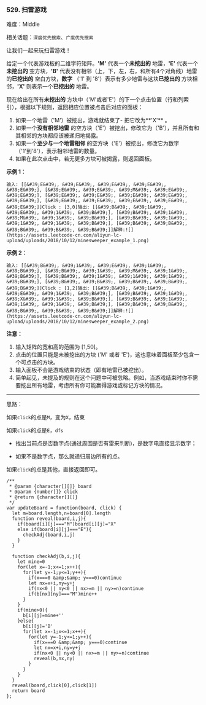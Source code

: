 ### 529. 扫雷游戏

难度：Middle

相关话题：`深度优先搜索`、`广度优先搜索`

让我们一起来玩扫雷游戏！

给定一个代表游戏板的二维字符矩阵。**&#39;M&#39;** 代表一个**未挖出的** 地雷，**&#39;E&#39;** 代表一个**未挖出的** 空方块，**&#39;B&#39;** 代表没有相邻（上，下，左，右，和所有4个对角线）地雷的**已挖出的** 空白方块，**数字** （&#39;1&#39; 到 &#39;8&#39;）表示有多少地雷与这块**已挖出的** 方块相邻，**&#39;X&#39;** 则表示一个**已挖出的** 地雷。

现在给出在所有**未挖出的** 方块中（&#39;M&#39;或者&#39;E&#39;）的下一个点击位置（行和列索引），根据以下规则，返回相应位置被点击后对应的面板：

1. 如果一个地雷（&#39;M&#39;）被挖出，游戏就结束了- 把它改为**&#39;X&#39;** 。
2. 如果一个**没有相邻地雷** 的空方块（&#39;E&#39;）被挖出，修改它为（&#39;B&#39;），并且所有和其相邻的方块都应该被递归地揭露。
3. 如果一个**至少与一个地雷相邻** 的空方块（&#39;E&#39;）被挖出，修改它为数字（&#39;1&#39;到&#39;8&#39;），表示相邻地雷的数量。
4. 如果在此次点击中，若无更多方块可被揭露，则返回面板。




**示例 1：** 

```
输入: [[&#39;E&#39;, &#39;E&#39;, &#39;E&#39;, &#39;E&#39;, &#39;E&#39;], [&#39;E&#39;, &#39;E&#39;, &#39;M&#39;, &#39;E&#39;, &#39;E&#39;], [&#39;E&#39;, &#39;E&#39;, &#39;E&#39;, &#39;E&#39;, &#39;E&#39;], [&#39;E&#39;, &#39;E&#39;, &#39;E&#39;, &#39;E&#39;, &#39;E&#39;]]Click : [3,0]输出: [[&#39;B&#39;, &#39;1&#39;, &#39;E&#39;, &#39;1&#39;, &#39;B&#39;], [&#39;B&#39;, &#39;1&#39;, &#39;M&#39;, &#39;1&#39;, &#39;B&#39;], [&#39;B&#39;, &#39;1&#39;, &#39;1&#39;, &#39;1&#39;, &#39;B&#39;], [&#39;B&#39;, &#39;B&#39;, &#39;B&#39;, &#39;B&#39;, &#39;B&#39;]]解释:![](https://assets.leetcode-cn.com/aliyun-lc-upload/uploads/2018/10/12/minesweeper_example_1.png)
```
**示例 2：** 

```
输入: [[&#39;B&#39;, &#39;1&#39;, &#39;E&#39;, &#39;1&#39;, &#39;B&#39;], [&#39;B&#39;, &#39;1&#39;, &#39;M&#39;, &#39;1&#39;, &#39;B&#39;], [&#39;B&#39;, &#39;1&#39;, &#39;1&#39;, &#39;1&#39;, &#39;B&#39;], [&#39;B&#39;, &#39;B&#39;, &#39;B&#39;, &#39;B&#39;, &#39;B&#39;]]Click : [1,2]输出: [[&#39;B&#39;, &#39;1&#39;, &#39;E&#39;, &#39;1&#39;, &#39;B&#39;], [&#39;B&#39;, &#39;1&#39;, &#39;X&#39;, &#39;1&#39;, &#39;B&#39;], [&#39;B&#39;, &#39;1&#39;, &#39;1&#39;, &#39;1&#39;, &#39;B&#39;], [&#39;B&#39;, &#39;B&#39;, &#39;B&#39;, &#39;B&#39;, &#39;B&#39;]]解释:![](https://assets.leetcode-cn.com/aliyun-lc-upload/uploads/2018/10/12/minesweeper_example_2.png)
```


**注意：** 

1. 输入矩阵的宽和高的范围为 [1,50]。
2. 点击的位置只能是未被挖出的方块 (&#39;M&#39; 或者 &#39;E&#39;)，这也意味着面板至少包含一个可点击的方块。
3. 输入面板不会是游戏结束的状态（即有地雷已被挖出）。
4. 简单起见，未提及的规则在这个问题中可被忽略。例如，当游戏结束时你不需要挖出所有地雷，考虑所有你可能赢得游戏或标记方块的情况。




-----

思路：

如果`click`的点是`M`，变为`X`，结束

如果`click`的点是`E`，`dfs`

* 找出当前点是否数字点(通过周围是否有雷来判断)，是数字电直接显示数字；

* 如果不是数字点，那么就递归周边所有的点。

如果`click`的点是其他，直接返回即可。

```
/**
 * @param {character[][]} board
 * @param {number[]} click
 * @return {character[][]}
 */
var updateBoard = function(board, click) {
  let m=board.length,n=board[0].length
  function reveal(board,i,j){
    if(board[i][j]==="M")board[i][j]="X"
    else if(board[i][j]==="E"){
      checkAdj(board,i,j)
    }
  }
    
  function checkAdj(b,i,j){
    let mine=0
    for(let x=-1;x<=1;x++){
      for(let y=-1;y<=1;y++){
        if(x===0 &amp;&amp; y===0)continue
        let nx=x+i,ny=y+j
        if(nx<0 || ny<0 || nx>=m || ny>=n)continue
        if(b[nx][ny]==="M")mine++
      }
    }
    if(mine>0){
      b[i][j]=mine+''
    }else{
      b[i][j]='B'
      for(let x=-1;x<=1;x++){
        for(let y=-1;y<=1;y++){
          if(x===0 &amp;&amp; y===0)continue
          let nx=x+i,ny=y+j
          if(nx<0 || ny<0 || nx>=m || ny>=n)continue
          reveal(b,nx,ny)
        }
      }
    }
  }
  reveal(board,click[0],click[1])
  return board
};
```

